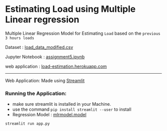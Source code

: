 # Estimating Load using Multiple Linear regression

Multiple Linear Regression Model for Estimating `Load` based on the `previous 3 hours loads`

Dataset : [load_data_modified.csv](https://github.com/PrabhuKiran8790/AI/blob/main/Assignment_5/load_data_modified.csv)

Jupyter Notebook : [assignment5.ipynb](https://github.com/PrabhuKiran8790/AI/blob/main/Assignment_5/PredictingLoad(MLR).ipynb)

web application : [load-estimation.herokuapp.com](https://load-estimation.herokuapp.com/)

---

Web Application: Made using [Streamlit](https://streamlit.io)

### Running the Application:

- make sure streamlit is installed in your Machine.
- use the command `pip install streamlit --user` to install
- Regression Model : [mlrmodel.model](https://github.com/PrabhuKiran8790/AI/blob/main/Assignment_5/mlrmodel.model)

```bash
streamlit run app.py
```
